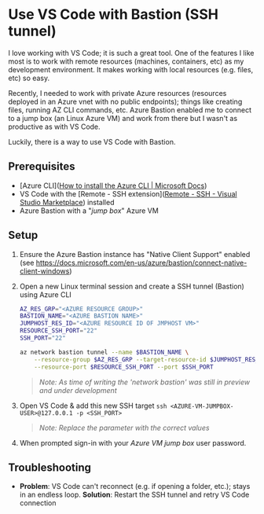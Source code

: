 # Use VS Code with Bastion (SSH tunnel)

I love working with VS Code; it is such a great tool. One of the features I like most is to work with remote resources (machines, containers, etc) as my development environment. It makes working with local resources (e.g. files, etc) so easy. 

Recently, I needed to work with private Azure resources (resources deployed in an Azure vnet with no public endpoints); things like creating files, running AZ CLI commands, etc. Azure Bastion enabled me to connect to a jump box (an Linux Azure VM) and work from there but I wasn't as productive as with VS Code. 

Luckily, there is a way to use VS Code with Bastion. 

## Prerequisites

- [Azure CLI]([How to install the Azure CLI | Microsoft Docs](https://docs.microsoft.com/en-us/cli/azure/install-azure-cli)) 
- VS Code with the [Remote - SSH extension]([Remote - SSH - Visual Studio Marketplace](https://marketplace.visualstudio.com/items?itemName=ms-vscode-remote.remote-ssh)) installed 
- Azure Bastion with a "*jump box*" Azure VM

## Setup

1. Ensure the Azure Bastion instance has "Native Client Support" enabled (see <https://docs.microsoft.com/en-us/azure/bastion/connect-native-client-windows>)

1. Open a new Linux terminal session and create a SSH tunnel (Bastion) using Azure CLI 

    ```sh
    AZ_RES_GRP="<AZURE RESOURCE GROUP>"
    BASTION_NAME="<AZURE BASTION NAME>"
    JUMPHOST_RES_ID="<AZURE RESOURCE ID OF JMPHOST VM>"
    RESOURCE_SSH_PORT="22"
    SSH_PORT="22"

    az network bastion tunnel --name $BASTION_NAME \
        --resource-group $AZ_RES_GRP --target-resource-id $JUMPHOST_RES_ID \
        --resource-port $RESOURCE_SSH_PORT --port $SSH_PORT
    ```

	> *Note: As time of writing the 'network bastion' was still in preview and under development*

3. Open VS Code & add this new SSH target `ssh <AZURE-VM-JUMPBOX-USER>@127.0.0.1 -p <SSH_PORT>`

   > *Note: Replace the parameter with the correct values*

4. When prompted sign-in with your *Azure VM jump box* user password.

## Troubleshooting

- **Problem**: VS Code can't reconnect (e.g. if opening a folder, etc.); stays in an endless loop. 
  **Solution**: Restart the SSH tunnel and retry VS Code connection
